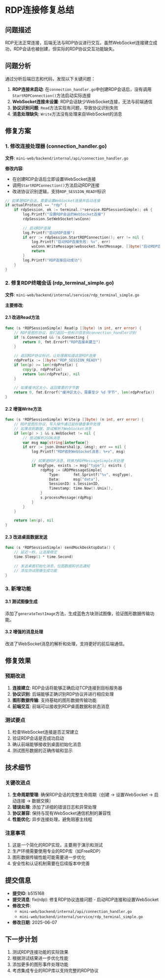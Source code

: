 # RDP连接修复总结

## 问题描述

RDP无法正常连接，后端无法与RDP协议进行交互。虽然WebSocket连接建立成功，RDP会话也被创建，但实际的RDP协议交互功能缺失。

## 问题分析

通过分析后端日志和代码，发现以下关键问题：

1. **RDP连接未启动**: 在`connection_handler.go`中创建RDP会话后，没有调用`StartRDPConnection()`方法启动实际连接
2. **WebSocket连接未设置**: RDP会话缺少WebSocket连接，无法与前端通信
3. **协议识别问题**: `Read`方法实现有问题，导致协议识别失败
4. **消息处理缺失**: `Write`方法没有处理来自WebSocket的消息

## 修复方案

### 1. 修改连接处理器 (connection_handler.go)

**文件**: `mini-web/backend/internal/api/connection_handler.go`

**修改内容**:
- 在创建RDP会话后立即设置WebSocket连接
- 调用`StartRDPConnection()`方法启动RDP连接
- 改进协议识别逻辑，支持`RDP_SESSION_READY`标识

```go
// 如果是RDP会话，需要设置WebSocket连接并启动连接
if actualProtocol == "rdp" {
    if rdpSession, ok := terminal.(*service.RDPSessionSimple); ok {
        log.Printf("设置RDP会话的WebSocket连接")
        rdpSession.SetWebSocket(wsConn)
        
        // 启动RDP连接
        log.Printf("启动RDP连接")
        if err := rdpSession.StartRDPConnection(); err != nil {
            log.Printf("启动RDP连接失败: %v", err)
            wsConn.WriteMessage(websocket.TextMessage, []byte("启动RDP连接失败: "+err.Error()))
            return
        }
        log.Printf("RDP连接启动成功")
    }
}
```

### 2. 修复RDP终端会话 (rdp_terminal_simple.go)

**文件**: `mini-web/backend/internal/service/rdp_terminal_simple.go`

**主要修改**:

#### 2.1 改进Read方法
```go
func (s *RDPSessionSimple) Read(p []byte) (n int, err error) {
    // RDP是图形协议，我们返回一些标识信息供connection_handler识别
    if !s.Connected && !s.Connecting {
        return 0, fmt.Errorf("RDP连接未建立")
    }
    
    // 返回RDP协议标识，让处理器知道这是RDP连接
    rdpPrefix := []byte("RDP_SESSION_READY")
    if len(p) >= len(rdpPrefix) {
        copy(p, rdpPrefix)
        return len(rdpPrefix), nil
    }
    
    // 如果缓冲区太小，返回需要的字节数
    return 0, fmt.Errorf("缓冲区太小，需要至少 %d 字节", len(rdpPrefix))
}
```

#### 2.2 增强Write方法
```go
func (s *RDPSessionSimple) Write(p []byte) (n int, err error) {
    // RDP是图形协议，写入操作通过鼠标键盘事件处理
    // 如果收到数据，尝试解析为WebSocket消息
    if len(p) > 1 && s.WebSocket != nil {
        // 尝试解析JSON消息
        var msg map[string]interface{}
        if err := json.Unmarshal(p, &msg); err == nil {
            log.Printf("RDP收到WebSocket消息: %+v", msg)
            
            // 如果是RDP消息，转换为RDPMessageSimple并处理
            if msgType, exists := msg["type"]; exists {
                rdpMsg := &RDPMessageSimple{
                    Type:      fmt.Sprintf("%v", msgType),
                    Data:      msg["data"],
                    SessionID: s.SessionID,
                    Timestamp: time.Now().Unix(),
                }
                s.processMessage(rdpMsg)
            }
        }
    }
    
    return len(p), nil
}
```

#### 2.3 改进桌面数据发送
```go
func (s *RDPSessionSimple) sendMockDesktopData() {
    // 延迟一秒，让连接稳定
    time.Sleep(1 * time.Second)
    
    // 发送桌面初始化消息、位图数据和状态通知
    // 添加测试图像生成功能
}
```

### 3. 新增功能

#### 3.1 测试图像生成
添加了`generateTestImage`方法，生成蓝色方块测试图像，验证图形数据传输功能。

#### 3.2 增强的消息处理
改进了WebSocket消息的解析和处理，支持更好的前后端通信。

## 修复效果

### 预期改进

1. **连接建立**: RDP会话将能够正确启动TCP连接到目标服务器
2. **协议识别**: 后端能够正确识别RDP协议并进行相应处理
3. **图形数据传输**: 支持基础的图形数据传输功能
4. **前端交互**: 前端可以接收到RDP桌面数据和状态消息

### 测试要点

1. 检查WebSocket连接是否正常建立
2. 验证RDP会话是否成功启动
3. 确认前端能够接收到桌面初始化消息
4. 测试图形数据的正确传输和显示

## 技术细节

### 关键改进点

1. **生命周期管理**: 确保RDP会话的完整生命周期（创建 → 设置WebSocket → 启动连接 → 数据交换）
2. **错误处理**: 添加了详细的错误日志和异常处理
3. **协议兼容**: 保持与现有WebSocket通信机制的兼容性
4. **性能优化**: 异步连接处理，避免阻塞主线程

### 注意事项

1. 这是一个简化的RDP实现，主要用于演示和测试
2. 生产环境需要使用专业的RDP库（如FreeRDP）
3. 图形数据传输性能可能需要进一步优化
4. 安全性和认证机制需要在后续版本中完善

## 提交信息

- **提交ID**: b515168
- **提交消息**: fix(rdp): 修复RDP协议连接问题 - 启动RDP连接和设置WebSocket
- **修改文件**: 
  - `mini-web/backend/internal/api/connection_handler.go`
  - `mini-web/backend/internal/service/rdp_terminal_simple.go`
- **修改日期**: 2025-06-07

## 下一步计划

1. 测试RDP连接功能的实际效果
2. 根据测试结果进一步优化性能
3. 添加更多的图形事件处理功能
4. 考虑集成专业的RDP库以支持完整的RDP协议 